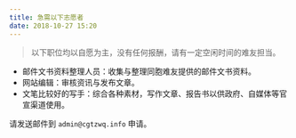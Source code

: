 ```yaml
---
title: 急需以下志愿者
date: 2018-10-27 15:20
---
```


>	以下职位均以自愿为主，没有任何报酬，请有一定空闲时间的难友担当。

- 邮件文书资料整理人员：收集与整理同胞难友提供的邮件文书资料。
- 网站编辑：审核资讯与发布文章。
- 文笔比较好的写手：综合各种素材，写作文章、报告书以供政府、自媒体等官宣渠道使用。

请发送邮件到 `admin@cgtzwq.info` 申请。